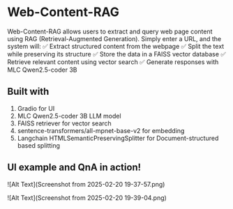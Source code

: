 # Web-Content-RAG

Web-Content-RAG allows users to extract and query web page content using RAG (Retrieval-Augmented Generation).
Simply enter a URL, and the system will:
✅ Extract structured content from the webpage
✅ Split the text while preserving its structure
✅ Store the data in a FAISS vector database
✅ Retrieve relevant content using vector search
✅ Generate responses with MLC Qwen2.5-coder 3B

## Built with
1. Gradio for UI
2. MLC Qwen2.5-coder 3B LLM model
3. FAISS retriever for vector search
4. sentence-transformers/all-mpnet-base-v2 for embedding
5. Langchain HTMLSemanticPreservingSplitter for Document-structured based splitting 


## UI example and QnA in action!
![Alt Text](Screenshot from 2025-02-20 19-37-57.png)

![Alt Text](Screenshot from 2025-02-20 19-39-04.png)
